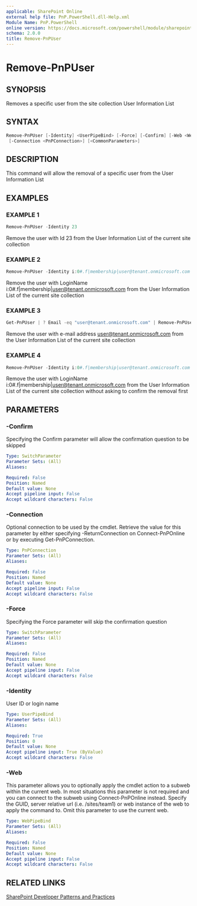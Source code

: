 ```yaml
---
applicable: SharePoint Online
external help file: PnP.PowerShell.dll-Help.xml
Module Name: PnP.PowerShell
online version: https://docs.microsoft.com/powershell/module/sharepoint-pnp/remove-pnpuser
schema: 2.0.0
title: Remove-PnPUser
---
```


# Remove-PnPUser

## SYNOPSIS
Removes a specific user from the site collection User Information List

## SYNTAX

```powershell
Remove-PnPUser [-Identity] <UserPipeBind> [-Force] [-Confirm] [-Web <WebPipeBind>]
 [-Connection <PnPConnection>] [<CommonParameters>]
```

## DESCRIPTION
This command will allow the removal of a specific user from the User Information List

## EXAMPLES

### EXAMPLE 1
```powershell
Remove-PnPUser -Identity 23
```

Remove the user with Id 23 from the User Information List of the current site collection

### EXAMPLE 2
```powershell
Remove-PnPUser -Identity i:0#.f|membership|user@tenant.onmicrosoft.com
```

Remove the user with LoginName i:0#.f|membership|user@tenant.onmicrosoft.com from the User Information List of the current site collection

### EXAMPLE 3
```powershell
Get-PnPUser | ? Email -eq "user@tenant.onmicrosoft.com" | Remove-PnPUser
```

Remove the user with e-mail address user@tenant.onmicrosoft.com from the User Information List of the current site collection

### EXAMPLE 4
```powershell
Remove-PnPUser -Identity i:0#.f|membership|user@tenant.onmicrosoft.com -Confirm:$false
```

Remove the user with LoginName i:0#.f|membership|user@tenant.onmicrosoft.com from the User Information List of the current site collection without asking to confirm the removal first

## PARAMETERS

### -Confirm
Specifying the Confirm parameter will allow the confirmation question to be skipped

```yaml
Type: SwitchParameter
Parameter Sets: (All)
Aliases:

Required: False
Position: Named
Default value: None
Accept pipeline input: False
Accept wildcard characters: False
```

### -Connection
Optional connection to be used by the cmdlet. Retrieve the value for this parameter by either specifying -ReturnConnection on Connect-PnPOnline or by executing Get-PnPConnection.

```yaml
Type: PnPConnection
Parameter Sets: (All)
Aliases:

Required: False
Position: Named
Default value: None
Accept pipeline input: False
Accept wildcard characters: False
```

### -Force
Specifying the Force parameter will skip the confirmation question

```yaml
Type: SwitchParameter
Parameter Sets: (All)
Aliases:

Required: False
Position: Named
Default value: None
Accept pipeline input: False
Accept wildcard characters: False
```

### -Identity
User ID or login name

```yaml
Type: UserPipeBind
Parameter Sets: (All)
Aliases:

Required: True
Position: 0
Default value: None
Accept pipeline input: True (ByValue)
Accept wildcard characters: False
```

### -Web
This parameter allows you to optionally apply the cmdlet action to a subweb within the current web. In most situations this parameter is not required and you can connect to the subweb using Connect-PnPOnline instead. Specify the GUID, server relative url (i.e. /sites/team1) or web instance of the web to apply the command to. Omit this parameter to use the current web.

```yaml
Type: WebPipeBind
Parameter Sets: (All)
Aliases:

Required: False
Position: Named
Default value: None
Accept pipeline input: False
Accept wildcard characters: False
```

## RELATED LINKS

[SharePoint Developer Patterns and Practices](https://aka.ms/sppnp)